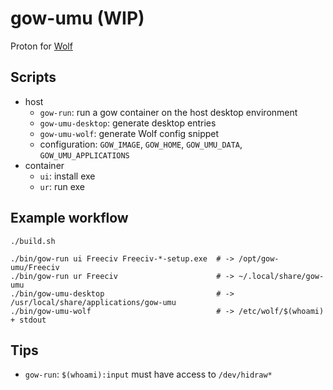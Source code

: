 gow-umu (WIP)
=============
Proton for [Wolf](https://github.com/games-on-whales/wolf)

Scripts
-------
- host
    - `gow-run`: run a gow container on the host desktop environment
    - `gow-umu-desktop`: generate desktop entries
    - `gow-umu-wolf`: generate Wolf config snippet
    - configuration: `GOW_IMAGE`, `GOW_HOME`, `GOW_UMU_DATA`, `GOW_UMU_APPLICATIONS`
- container
    - `ui`: install exe
    - `ur`: run exe

Example workflow
----------------
```
./build.sh

./bin/gow-run ui Freeciv Freeciv-*-setup.exe  # -> /opt/gow-umu/Freeciv
./bin/gow-run ur Freeciv                      # -> ~/.local/share/gow-umu
./bin/gow-umu-desktop                         # -> /usr/local/share/applications/gow-umu
./bin/gow-umu-wolf                            # -> /etc/wolf/$(whoami) + stdout
```

Tips
----
- `gow-run`: `$(whoami):input` must have access to `/dev/hidraw*`
